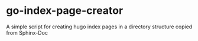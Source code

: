 # go-index-page-creator
A simple script for creating hugo index pages in a directory structure copied from Sphinx-Doc
